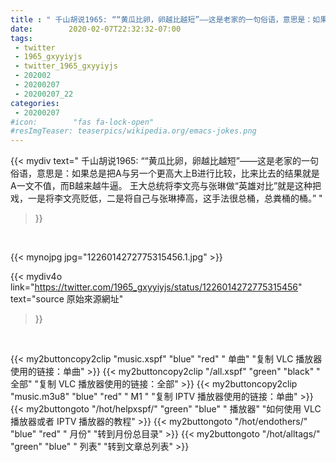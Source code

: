 ```yaml
---
title : " 千山胡说1965: ““黄瓜比卵，卵越比越短”——这是老家的一句俗语，意思是：如果总是把A与另一个更高大上B进行比较，比来比去的结果就是A一文不值，而B越来越牛逼。&#10;王大总统将李文亮与张琳做“英雄对比”就是这种把戏，一是将李文亮贬低，二是将自己与张琳捧高，这手法很总桶，总粪桶的桶。”  "
date:        2020-02-07T22:32:32-07:00
tags:
 - twitter
 - 1965_gxyyiyjs
 - twitter_1965_gxyyiyjs
 - 202002
 - 20200207
 - 20200207_22
categories:
 - 20200207
#icon:        "fas fa-lock-open"
#resImgTeaser: teaserpics/wikipedia.org/emacs-jokes.png
---
```


{{< mydiv text=" 千山胡说1965: ““黄瓜比卵，卵越比越短”——这是老家的一句俗语，意思是：如果总是把A与另一个更高大上B进行比较，比来比去的结果就是A一文不值，而B越来越牛逼。&#10;王大总统将李文亮与张琳做“英雄对比”就是这种把戏，一是将李文亮贬低，二是将自己与张琳捧高，这手法很总桶，总粪桶的桶。”  "
>}}
<br>


 {{< mynojpg jpg="1226014272775315456.1.jpg" >}}<br> 



{{< mydiv4o link="https://twitter.com/1965_gxyyiyjs/status/1226014272775315456"
text="source 原始來源網址"
>}}


<br>





{{< my2buttoncopy2clip "music.xspf"        "blue"   "red"    " 单曲"  "复制 VLC 播放器使用的链接：单曲" >}} {{< my2buttoncopy2clip "/all.xspf"         "green"  "black"  " 全部"  "复制 VLC 播放器使用的链接：全部" >}} {{< my2buttoncopy2clip "music.m3u8"        "blue"   "red"    " M1 "    "复制 IPTV 播放器使用的链接：单曲" >}} {{< my2buttongoto      "/hot/helpxspf/"    "green"  "blue"   " 播放器" "如何使用 VLC 播放器或者 IPTV 播放器的教程" >}} {{< my2buttongoto      "/hot/endothers/"   "blue"   "red"    " 月份"   "转到月份总目录" >}} {{< my2buttongoto      "/hot/alltags/"     "green"  "blue"   " 列表"   "转到文章总列表" >}} 
